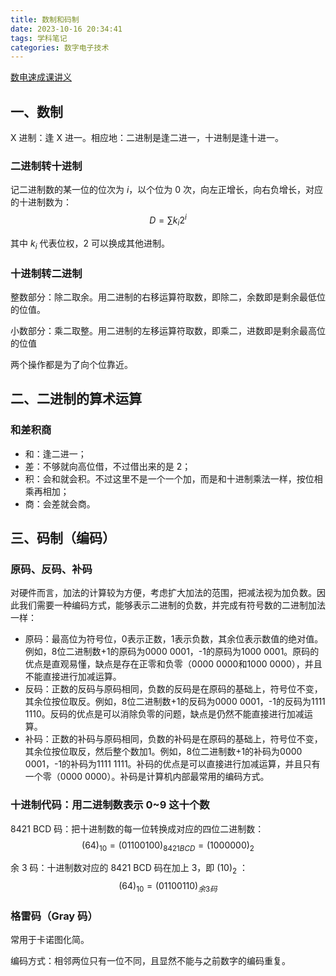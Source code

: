 ```yaml
---
title: 数制和码制
date: 2023-10-16 20:34:41
tags: 学科笔记
categories: 数字电子技术
---
```


[数电速成课讲义](数制和码制/数电速成课讲义.pdf)

## 一、数制

X 进制：逢 X 进一。相应地：二进制是逢二进一，十进制是逢十进一。<!--more-->


### 二进制转十进制

记二进制数的某一位的位次为 $i$，以个位为 0 次，向左正增长，向右负增长，对应的十进制数为：
$$
D = \sum k_i 2^i
$$

其中 $k_i$ 代表位权，2 可以换成其他进制。

### 十进制转二进制

整数部分：除二取余。用二进制的右移运算符取数，即除二，余数即是剩余最低位的位值。

小数部分：乘二取整。用二进制的左移运算符取数，即乘二，进数即是剩余最高位的位值

两个操作都是为了向个位靠近。

## 二、二进制的算术运算

### 和差积商

- 和：逢二进一；
- 差：不够就向高位借，不过借出来的是 2；
- 积：会和就会积。不过这里不是一个一个加，而是和十进制乘法一样，按位相乘再相加；
- 商：会差就会商。

## 三、码制（编码）

### 原码、反码、补码

对硬件而言，加法的计算较为方便，考虑扩大加法的范围，把减法视为加负数。因此我们需要一种编码方式，能够表示二进制的负数，并完成有符号数的二进制加法一样：

- 原码：最高位为符号位，0表示正数，1表示负数，其余位表示数值的绝对值。例如，8位二进制数+1的原码为0000 0001，-1的原码为1000 0001。原码的优点是直观易懂，缺点是存在正零和负零（0000 0000和1000 0000），并且不能直接进行加减运算。
- 反码：正数的反码与原码相同，负数的反码是在原码的基础上，符号位不变，其余位按位取反。例如，8位二进制数+1的反码为0000 0001，-1的反码为1111 1110。反码的优点是可以消除负零的问题，缺点是仍然不能直接进行加减运算。
- 补码：正数的补码与原码相同，负数的补码是在原码的基础上，符号位不变，其余位按位取反，然后整个数加1。例如，8位二进制数+1的补码为0000 0001，-1的补码为1111 1111。补码的优点是可以直接进行加减运算，并且只有一个零（0000 0000）。补码是计算机内部最常用的编码方式。

### 十进制代码：用二进制数表示 0~9 这十个数

8421 BCD 码：把十进制数的每一位转换成对应的四位二进制数：
$$
(64)_{10} = (01100100)_{8421BCD} = (1000000)_2
$$

余 3 码：十进制数对应的 8421 BCD 码在加上 3，即 $(10)_2$​ ：
$$
(64)_{10} = (01100110)_{余 3 码}
$$

### 格雷码（Gray 码）

常用于卡诺图化简。

编码方式：相邻两位只有一位不同，且显然不能与之前数字的编码重复。